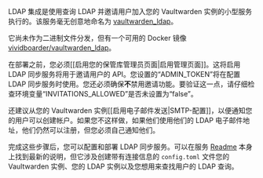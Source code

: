 LDAP 集成是使用查询 LDAP 并邀请用户加入您的 Vaultwarden 实例的小型服务执行的。该服务毫无创意地命名为 [vaultwarden_ldap](https://github.com/ViViDboarder/vaultwarden_ldap)。

它尚未作为二进制文件分发，但有一个可用的 Docker 镜像 [vividboarder/vaultwarden_ldap](https://hub.docker.com/r/vividboarder/vaultwarden_ldap)。

在部署之前，您必须[[启用您的保管库管理员页面|启用管理页面]]。这将启用 LDAP 同步服务将用于邀请用户的 API。您设置的“ADMIN_TOKEN”将在配置 LDAP 同步服务时使用。您还必须确保**不**禁用邀请功能。要验证这一点，请仔细检查环境变量“INVITATIONS_ALLOWED”是否未设置为“false”。

还建议从您的 Vaultwarden 实例[[启用电子邮件发送|SMTP-配置]]，以便通知您的用户可以创建帐户。如果您不这样做，如果他们使用他们的 LDAP 电子邮件地址，他们仍然可以注册，但您必须自己通知他们。

完成这些步骤后，您可以配置和部署 LDAP 同步服务。可以在服务 [Readme](https://github.com/ViViDboarder/vaultwarden_ldap) 本身上找到最新的说明，但它涉及创建带有连接信息的 `config.toml` 文件您的 Vaultwarden 实例、您的 LDAP 实例以及您想用来查找用户的 LDAP 查询。